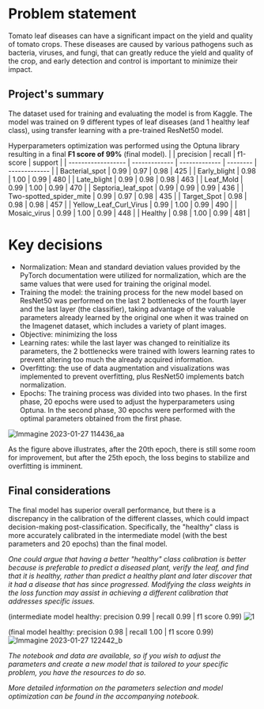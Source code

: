 # Problem statement
Tomato leaf diseases can have a significant impact on the yield and quality of tomato crops. 
These diseases are caused by various pathogens such as bacteria, viruses, and fungi, 
that can greatly reduce the yield and quality of the crop, and early detection and control is important to minimize their impact.

## Project's summary

The dataset used for training and evaluating the model is from Kaggle.
The model was trained on 9 different types of leaf diseases (and 1 healthy leaf class), using transfer learning with a pre-trained ResNet50 model. 

Hyperparameters optimization was performed using the Optuna library resulting in a final **F1 score of 99%** (final model). 
|                                  | precision     | recall        | f1-score |  support      |
| ------------------               | ------------- | ------------- | -------- | ------------- |
| Bacterial_spot                   | 0.99          | 0.97          | 0.98     | 425           |
| Early_blight                     | 0.98          | 1.00          | 0.99     | 480           |
| Late_blight                      | 0.99          | 0.98          | 0.98     | 463           |
| Leaf_Mold                        | 0.99          | 1.00          | 0.99     | 470           |
| Septoria_leaf_spot               | 0.99          | 0.99          | 0.99     | 436           |
| Two-spotted_spider_mite          | 0.99          | 0.97          | 0.98     | 435           |
| Target_Spot                      | 0.98          | 0.98          | 0.98     | 457           |
| Yellow_Leaf_Curl_Virus           | 0.99          | 1.00          | 0.99     | 490           |
| Mosaic_virus                     | 0.99          | 1.00          | 0.99     | 448           |
| Healthy                          | 0.98          | 1.00          | 0.99     | 481           |


# Key decisions
* Normalization: Mean and standard deviation values provided by the PyTorch documentation were utilized for normalization, which are the same values that were used for training the original model.
* Training the model: the training process for the new model based on ResNet50 was performed on the last 2 bottlenecks of the fourth layer and the last layer (the classifier), taking advantage of the valuable parameters already learned by the original one when it was trained on the Imagenet dataset, which includes a variety of plant images.
* Objective: minimizing the loss
* Learning rates: while the last layer was changed to reinitialize its parameters, the 2 bottlenecks were trained with lowers learning rates to prevent altering too much the already acquired information.
* Overfitting: the use of data augmentation and visualizations was implemented to prevent overfitting, plus ResNet50 implements batch normalization. 
* Epochs: The training process was divided into two phases. In the first phase, 20 epochs were used to adjust the hyperparameters using Optuna. In the second phase, 30 epochs were performed with the optimal parameters obtained from the first phase.

![Immagine 2023-01-27 114436_aa](https://user-images.githubusercontent.com/105851039/215067687-872757d2-6f3d-4c93-ad55-e9d74cee796f.png)

As the figure above illustrates, after the 20th epoch, there is still some room for improvement, but after the 25th epoch, the loss begins to stabilize and overfitting is imminent.

## Final considerations
The final model has superior overall performance, but there is a discrepancy in the calibration of the different classes, which could impact decision-making post-classification. Specifically, the "healthy" class is more accurately calibrated in the intermediate model (with the best parameters and 20 epochs) than the final model. 

*One could argue that having a better "healthy" class calibration is better because is preferable to predict a diseased plant, verify the leaf,*
*and find that it is healthy, rather than predict a healthy plant and later discover that it had a disease that has since progressed. Modifying*
*the class weights in the loss function may assist in achieving a different calibration that addresses specific issues.*

(intermediate model healthy: precision 0.99 | recall 0.99 | f1 score 0.99)
![1](https://user-images.githubusercontent.com/105851039/235435087-cbdafd5a-d8f9-4d02-8039-3d343e651ac6.jpg)

(final model healthy: precision 0.98 | recall 1.00 | f1 score 0.99)
![Immagine 2023-01-27 122442_b](https://user-images.githubusercontent.com/105851039/215075068-4b8606c6-84a9-420a-958e-4ca9a4b9228b.png)


*The notebook and data are available, so if you wish to adjust the parameters and create a new model that is tailored to your specific problem, you have the resources to do so.*

*More detailed information on the parameters selection and model optimization can be found in the accompanying notebook.* 
